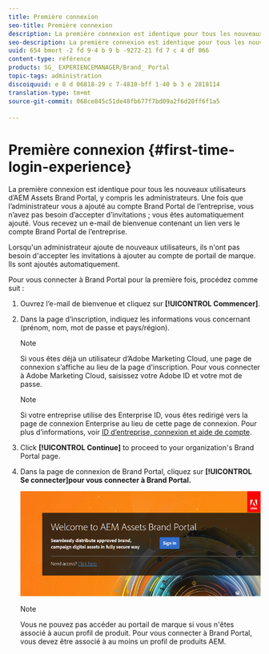 ```yaml
---
title: Première connexion
seo-title: Première connexion
description: La première connexion est identique pour tous les nouveaux utilisateurs d’AEM Assets Brand Portal, y compris les administrateurs. Une fois que l’administrateur vous a ajouté au compte Brand Portal de l’entreprise, vous n’avez pas besoin d’accepter d’invitations ; vous êtes automatiquement ajouté. Vous recevez un e-mail de bienvenue contenant un lien vers le compte Brand Portal de l’entreprise.
seo-description: La première connexion est identique pour tous les nouveaux utilisateurs d’AEM Assets Brand Portal, y compris les administrateurs. Une fois que l’administrateur vous a ajouté au compte Brand Portal de l’entreprise, vous n’avez pas besoin d’accepter d’invitations ; vous êtes automatiquement ajouté. Vous recevez un e-mail de bienvenue contenant un lien vers le compte Brand Portal de l’entreprise.
uuid: 654 bmort -2 fd 9-4 b 9 b -9272-21 fd 7 c 4 df 066
content-type: référence
products: SG_ EXPERIENCEMANAGER/Brand_ Portal
topic-tags: administration
discoiquuid: e 8 d 06818-29 c 7-4810-bff 1-40 b 3 e 2818114
translation-type: tm+mt
source-git-commit: 068ce845c51de48fb677f7bd09a2f6d20ff6f1a5

---
```



# Première connexion {#first-time-login-experience}

La première connexion est identique pour tous les nouveaux utilisateurs d’AEM Assets Brand Portal, y compris les administrateurs. Une fois que l’administrateur vous a ajouté au compte Brand Portal de l’entreprise, vous n’avez pas besoin d’accepter d’invitations ; vous êtes automatiquement ajouté. Vous recevez un e-mail de bienvenue contenant un lien vers le compte Brand Portal de l’entreprise.

Lorsqu'un administrateur ajoute de nouveaux utilisateurs, ils n'ont pas besoin d'accepter les invitations à ajouter au compte de portail de marque. Ils sont ajoutés automatiquement.

Pour vous connecter à Brand Portal pour la première fois, procédez comme suit :

1. Ouvrez l’e-mail de bienvenue et cliquez sur **[!UICONTROL Commencer]**.

2. Dans la page d’inscription, indiquez les informations vous concernant (prénom, nom, mot de passe et pays/région).
   >[!NOTE]
   >
   >Si vous êtes déjà un utilisateur d’Adobe Marketing Cloud, une page de connexion s’affiche au lieu de la page d’inscription. Pour vous connecter à Adobe Marketing Cloud, saisissez votre Adobe ID et votre mot de passe.

   >[!NOTE]
   >
   >Si votre entreprise utilise des Enterprise ID, vous êtes redirigé vers la page de connexion Enterprise au lieu de cette page de connexion. Pour plus d’informations, voir [ID d’entreprise, connexion et aide de compte](https://helpx.adobe.com/in/enterprise/kb/enterprise-id-faq.html).

3. Click **[!UICONTROL Continue]** to proceed to your organization's Brand Portal page.
4. Dans la page de connexion de Brand Portal, cliquez sur **[!UICONTROL Se connecter]pour vous connecter à Brand Portal.**

   ![Page Sign Portal Sign in](assets/signin-onboarding.png)

   >[!NOTE]
   >
   >Vous ne pouvez pas accéder au portail de marque si vous n'êtes associé à aucun profil de produit. Pour vous connecter à Brand Portal, vous devez être associé à au moins un profil de produits AEM.
